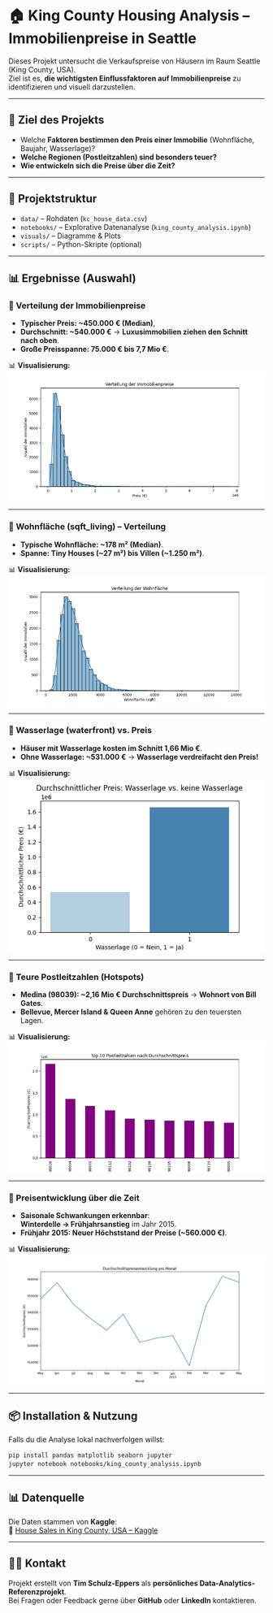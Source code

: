
# 🏠 King County Housing Analysis – Immobilienpreise in Seattle

Dieses Projekt untersucht die Verkaufspreise von Häusern im Raum Seattle (King County, USA).  
Ziel ist es, **die wichtigsten Einflussfaktoren auf Immobilienpreise** zu identifizieren und visuell darzustellen.

---

## 🚀 Ziel des Projekts
- Welche **Faktoren bestimmen den Preis einer Immobilie** (Wohnfläche, Baujahr, Wasserlage)?
- **Welche Regionen (Postleitzahlen) sind besonders teuer?**
- **Wie entwickeln sich die Preise über die Zeit?**

---

## 📂 Projektstruktur
- `data/` – Rohdaten (`kc_house_data.csv`)
- `notebooks/` – Explorative Datenanalyse (`king_county_analysis.ipynb`)
- `visuals/` – Diagramme & Plots
- `scripts/` – Python-Skripte (optional)

---

## 📊 Ergebnisse (Auswahl)

### 🔸 Verteilung der Immobilienpreise
- **Typischer Preis: ~450.000 € (Median)**,  
- **Durchschnitt: ~540.000 €** → **Luxusimmobilien ziehen den Schnitt nach oben**.
- **Große Preisspanne: 75.000 € bis 7,7 Mio €**.

📊 **Visualisierung:**  
![Preisverteilung](visuals/preisverteilung.png)

---

### 🔸 Wohnfläche (sqft_living) – Verteilung
- **Typische Wohnfläche: ~178 m² (Median)**.
- **Spanne: Tiny Houses (~27 m²) bis Villen (~1.250 m²)**.

📊 **Visualisierung:**  
![Wohnfläche](visuals/wohnflaeche_verteilung.png)

---

### 🔸 Wasserlage (waterfront) vs. Preis
- **Häuser mit Wasserlage kosten im Schnitt 1,66 Mio €**.
- **Ohne Wasserlage: ~531.000 €** → **Wasserlage verdreifacht den Preis!**

📊 **Visualisierung:**  
![Wasserlage](visuals/wasserlage_preisvergleich.png)

---

### 🔸 Teure Postleitzahlen (Hotspots)
- **Medina (98039): ~2,16 Mio € Durchschnittspreis** → **Wohnort von Bill Gates**.
- **Bellevue, Mercer Island & Queen Anne** gehören zu den teuersten Lagen.

📊 **Visualisierung:**  
![PLZ Hotspots](visuals/top10_plz_preise.png)

---

### 🔸 Preisentwicklung über die Zeit
- **Saisonale Schwankungen erkennbar**:  
  **Winterdelle → Frühjahrsanstieg** im Jahr 2015.
- **Frühjahr 2015: Neuer Höchststand der Preise (~560.000 €)**.

📊 **Visualisierung:**  
![Preisentwicklung](visuals/preisentwicklung_zeitverlauf.png)

---

## 📦 Installation & Nutzung
Falls du die Analyse lokal nachverfolgen willst:

```bash
pip install pandas matplotlib seaborn jupyter
jupyter notebook notebooks/king_county_analysis.ipynb
```

---

## 📊 Datenquelle
Die Daten stammen von **Kaggle**:  
🔗 [House Sales in King County, USA – Kaggle](https://www.kaggle.com/datasets/harlfoxem/housesalesprediction)

---

## 🧑‍💻 Kontakt
Projekt erstellt von **Tim Schulz-Eppers** als **persönliches Data-Analytics-Referenzprojekt**.  
Bei Fragen oder Feedback gerne über **GitHub** oder **LinkedIn** kontaktieren.
